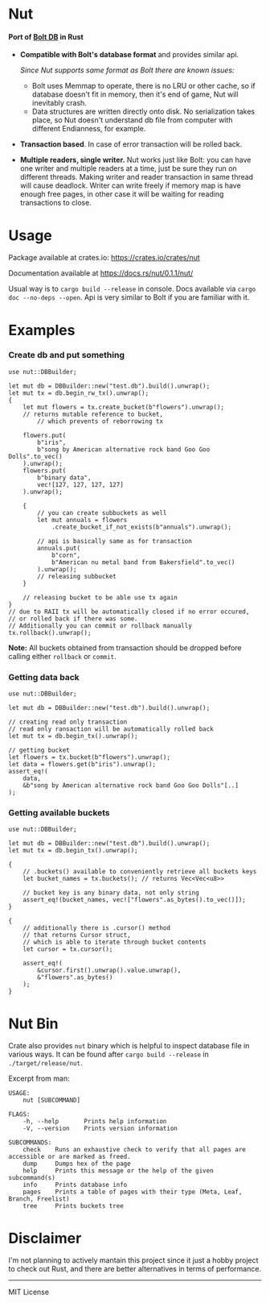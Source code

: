 # Nut

#### Port of [Bolt DB](https://github.com/boltdb/bolt) in Rust

- **Compatible with Bolt's database format** and provides similar api.

  _Since Nut supports same format as Bolt there are known issues:_

  - Bolt uses Memmap to operate, there is no LRU or other cache, so if database doesn't fit in memory, then it's end of game, Nut will inevitably crash.
  - Data structures are written directly onto disk. No serialization takes place, so Nut doesn't understand db file from computer with different Endianness, for example.

- **Transaction based**. In case of error transaction will be rolled back.
- **Multiple readers, single writer.**
  Nut works just like Bolt: you can have one writer and multiple readers at a time, just be sure they run on different threads. Making writer and reader transaction in same thread will cause deadlock. Writer can write freely if memory map is have enough free pages, in other case it will be waiting for reading transactions to close.

# Usage

Package available at crates.io: https://crates.io/crates/nut

Documentation available at https://docs.rs/nut/0.1.1/nut/

Usual way is to `cargo build --release` in console. Docs available via `cargo doc --no-deps --open`. Api is very similar to Bolt if you are familiar with it.

# Examples

### Create db and put something

```
use nut::DBBuilder;

let mut db = DBBuilder::new("test.db").build().unwrap();
let mut tx = db.begin_rw_tx().unwrap();
{
	let mut flowers = tx.create_bucket(b"flowers").unwrap();
	// returns mutable reference to bucket,
		// which prevents of reborrowing tx

	flowers.put(
		b"iris",
		b"song by American alternative rock band Goo Goo Dolls".to_vec()
	).unwrap();
	flowers.put(
		b"binary data",
		vec![127, 127, 127, 127]
	).unwrap();

	{
		// you can create subbuckets as well
		let mut annuals = flowers
			.create_bucket_if_not_exists(b"annuals").unwrap();

		// api is basically same as for transaction
		annuals.put(
			b"corn",
			b"American nu metal band from Bakersfield".to_vec()
		).unwrap();
		// releasing subbucket
	}

	// releasing bucket to be able use tx again
}
// due to RAII tx will be automatically closed if no error occured,
// or rolled back if there was some.
// Additionally you can commit or rollback manually
tx.rollback().unwrap();
```

**Note:** All buckets obtained from transaction should be dropped before calling either `rollback` or `commit`.

### Getting data back

```
use nut::DBBuilder;

let mut db = DBBuilder::new("test.db").build().unwrap();

// creating read only transaction
// read only ransaction will be automatically rolled back
let mut tx = db.begin_tx().unwrap();

// getting bucket
let flowers = tx.bucket(b"flowers").unwrap();
let data = flowers.get(b"iris").unwrap();
assert_eq!(
	data,
	&b"song by American alternative rock band Goo Goo Dolls"[..]
);
```

### Getting available buckets

```
use nut::DBBuilder;

let mut db = DBBuilder::new("test.db").build().unwrap();
let mut tx = db.begin_tx().unwrap();

{
	// .buckets() available to conveniently retrieve all buckets keys
	let bucket_names = tx.buckets(); // returns Vec<Vec<u8>>

	// bucket key is any binary data, not only string
	assert_eq!(bucket_names, vec!["flowers".as_bytes().to_vec()]);
}

{
	// additionally there is .cursor() method
	// that returns Cursor struct,
	// which is able to iterate through bucket contents
	let cursor = tx.cursor();

	assert_eq!(
		&cursor.first().unwrap().value.unwrap(),
		&"flowers".as_bytes()
	);
}
```

# Nut Bin

Crate also provides `nut` binary which is helpful to inspect database file in various ways. It can be found after `cargo build --release` in `./target/release/nut`.

Excerpt from man:

```
USAGE:
    nut [SUBCOMMAND]

FLAGS:
    -h, --help       Prints help information
    -V, --version    Prints version information

SUBCOMMANDS:
    check    Runs an exhaustive check to verify that all pages are accessible or are marked as freed.
    dump     Dumps hex of the page
    help     Prints this message or the help of the given subcommand(s)
    info     Prints database info
    pages    Prints a table of pages with their type (Meta, Leaf, Branch, Freelist)
    tree     Prints buckets tree
```

# Disclaimer

I'm not planning to actively mantain this project since it just a hobby project to check out Rust, and there are better alternatives in terms of performance.

---

MIT License
